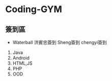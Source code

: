 ﻿# Coding-GYM

## 簽到區

- Waterball
洪賓忠簽到
Sheng簽到
chengyi簽到

1. Java 
2. Android
3. HTML,JS
4. PHP
5. OOD









